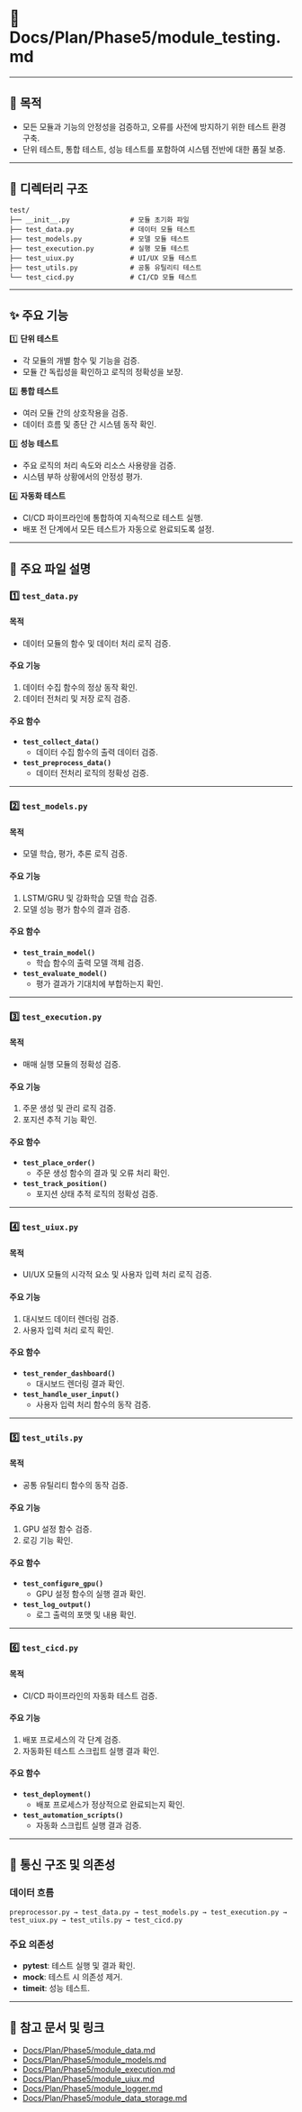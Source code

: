 # 📁 Docs/Plan/Phase5/module_testing.md

---

## 📌 목적
- 모든 모듈과 기능의 안정성을 검증하고, 오류를 사전에 방지하기 위한 테스트 환경 구축.
- 단위 테스트, 통합 테스트, 성능 테스트를 포함하여 시스템 전반에 대한 품질 보증.

---

## 📁 디렉터리 구조
```plaintext
test/
├── __init__.py               # 모듈 초기화 파일
├── test_data.py              # 데이터 모듈 테스트
├── test_models.py            # 모델 모듈 테스트
├── test_execution.py         # 실행 모듈 테스트
├── test_uiux.py              # UI/UX 모듈 테스트
├── test_utils.py             # 공통 유틸리티 테스트
└── test_cicd.py              # CI/CD 모듈 테스트
```

---

## ✨ 주요 기능

1️⃣ **단위 테스트**
- 각 모듈의 개별 함수 및 기능을 검증.
- 모듈 간 독립성을 확인하고 로직의 정확성을 보장.

2️⃣ **통합 테스트**
- 여러 모듈 간의 상호작용을 검증.
- 데이터 흐름 및 종단 간 시스템 동작 확인.

3️⃣ **성능 테스트**
- 주요 로직의 처리 속도와 리소스 사용량을 검증.
- 시스템 부하 상황에서의 안정성 평가.

4️⃣ **자동화 테스트**
- CI/CD 파이프라인에 통합하여 지속적으로 테스트 실행.
- 배포 전 단계에서 모든 테스트가 자동으로 완료되도록 설정.

---

## 📄 주요 파일 설명

### 1️⃣ `test_data.py`
#### 목적
- 데이터 모듈의 함수 및 데이터 처리 로직 검증.
#### 주요 기능
1. 데이터 수집 함수의 정상 동작 확인.
2. 데이터 전처리 및 저장 로직 검증.
#### 주요 함수
- **`test_collect_data()`**
  - 데이터 수집 함수의 출력 데이터 검증.
- **`test_preprocess_data()`**
  - 데이터 전처리 로직의 정확성 검증.

---

### 2️⃣ `test_models.py`
#### 목적
- 모델 학습, 평가, 추론 로직 검증.
#### 주요 기능
1. LSTM/GRU 및 강화학습 모델 학습 검증.
2. 모델 성능 평가 함수의 결과 검증.
#### 주요 함수
- **`test_train_model()`**
  - 학습 함수의 출력 모델 객체 검증.
- **`test_evaluate_model()`**
  - 평가 결과가 기대치에 부합하는지 확인.

---

### 3️⃣ `test_execution.py`
#### 목적
- 매매 실행 모듈의 정확성 검증.
#### 주요 기능
1. 주문 생성 및 관리 로직 검증.
2. 포지션 추적 기능 확인.
#### 주요 함수
- **`test_place_order()`**
  - 주문 생성 함수의 결과 및 오류 처리 확인.
- **`test_track_position()`**
  - 포지션 상태 추적 로직의 정확성 검증.

---

### 4️⃣ `test_uiux.py`
#### 목적
- UI/UX 모듈의 시각적 요소 및 사용자 입력 처리 로직 검증.
#### 주요 기능
1. 대시보드 데이터 렌더링 검증.
2. 사용자 입력 처리 로직 확인.
#### 주요 함수
- **`test_render_dashboard()`**
  - 대시보드 렌더링 결과 확인.
- **`test_handle_user_input()`**
  - 사용자 입력 처리 함수의 동작 검증.

---

### 5️⃣ `test_utils.py`
#### 목적
- 공통 유틸리티 함수의 동작 검증.
#### 주요 기능
1. GPU 설정 함수 검증.
2. 로깅 기능 확인.
#### 주요 함수
- **`test_configure_gpu()`**
  - GPU 설정 함수의 실행 결과 확인.
- **`test_log_output()`**
  - 로그 출력의 포맷 및 내용 확인.

---

### 6️⃣ `test_cicd.py`
#### 목적
- CI/CD 파이프라인의 자동화 테스트 검증.
#### 주요 기능
1. 배포 프로세스의 각 단계 검증.
2. 자동화된 테스트 스크립트 실행 결과 확인.
#### 주요 함수
- **`test_deployment()`**
  - 배포 프로세스가 정상적으로 완료되는지 확인.
- **`test_automation_scripts()`**
  - 자동화 스크립트 실행 결과 검증.

---

## 🔗 통신 구조 및 의존성

### 데이터 흐름
```plaintext
preprocessor.py → test_data.py → test_models.py → test_execution.py → test_uiux.py → test_utils.py → test_cicd.py
```

### 주요 의존성
- **pytest**: 테스트 실행 및 결과 확인.
- **mock**: 테스트 시 의존성 제거.
- **timeit**: 성능 테스트.

---

## 📘 참고 문서 및 링크
- [Docs/Plan/Phase5/module_data.md](Docs/Plan/Phase5/module_data.md)
- [Docs/Plan/Phase5/module_models.md](Docs/Plan/Phase5/module_models.md)
- [Docs/Plan/Phase5/module_execution.md](Docs/Plan/Phase5/module_execution.md)
- [Docs/Plan/Phase5/module_uiux.md](Docs/Plan/Phase5/module_uiux.md)
- [Docs/Plan/Phase5/module_logger.md](Docs/Plan/Phase5/module_logger.md)
- [Docs/Plan/Phase5/module_data_storage.md](Docs/Plan/Phase5/module_data_storage.md)

